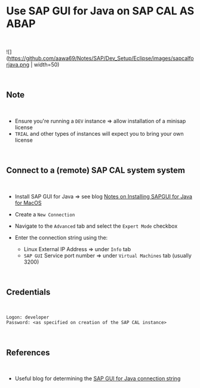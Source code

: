 # Use SAP GUI for Java on SAP CAL AS ABAP

<br>

![](<https://github.com/aawa69/Notes/SAP/Dev_Setup/Eclipse/images/sapcalforjava.png> | width=50)

<br>

## Note

<br>

- Ensure you're running a `DEV` instance ⇒ allow installation of a minisap license
- `TRIAL` and other types of instances will expect you to bring your own license  

<br>

## Connect to a (remote) SAP CAL system system

<br>

- Install SAP GUI for Java ⇒ see blog [Notes on Installing SAPGUI for Java for MacOS](https://blogs.sap.com/2022/03/04/notes-on-installing-sapgui-for-java-for-macos/)

- Create a `New Connection`
- Navigate to the `Advanced` tab and select the `Expert Mode` checkbox
- Enter the connection string using the:
  - Linux External IP Address ⇒ under `Info` tab
  - `SAP GUI` Service port number ⇒ under `Virtual Machines` tab (usually 3200)

<br>

## Credentials

<br>

```
Logon: developer
Password: <as specified on creation of the SAP CAL instance>
```

<br>

## References

<br>

- Useful blog for determining the [SAP GUI for Java connection string](https://blogs.sap.com/2017/08/01/sap-gui-for-java-connection-strings/)
